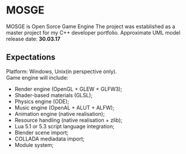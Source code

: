 # MOSGE
MOSGE is Open Sorce Game Engine
The project was established as a master project for my C++ developer portfolio.
Approximate UML model release date: **30.03.17**
## Expectations
Platform: Windows, Unix(in perspective only).  
Game engine will include:
* Render engine (OpenGL + GLEW + GLFW3);
* Shader-based materials (GLSL);
* Physics engine (ODE);
* Music engine (OpenAL + ALUT + ALFW);
* Animation engine (native realisation);
* Resource handling (native realisation + zlib);
* Lua 5.1 or 5.3 script language integration;
* Blender scene import;
* COLLADA mediadata import;
* Module system;
